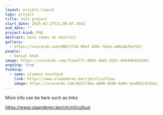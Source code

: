 ```yaml
---
layout: project.liquid
tags: project
title: test project
start_date: 2025-02-27T21:06:07.454Z
end_date: ""
project-kind: PhD
abstract: here comes an abstract
gallery:
  - https://ucarecdn.com/d067275d-00af-458c-92e4-a60aab25ef62/
people:
  - Danial Shah
image: https://ucarecdn.com/751e477c-6063-4b85-826c-05649bd5d349/
ongoing: true
funding:
  - name: vlaamse overheid
    link: https://www.vlaanderen.be/cjm/nl/cultuur
    image: https://ucarecdn.com/8eb7c56e-a880-4b80-8a84-4aa893cdc92a/
---
```

More info can be here such as links



<https://www.vlaanderen.be/cjm/nl/cultuur>